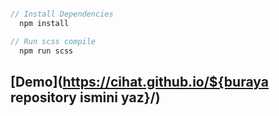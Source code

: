 ```javascript

// Install Dependencies
  npm install

// Run scss compile
  npm run scss

```

## [Demo](https://cihat.github.io/${buraya repository ismini yaz}/)
